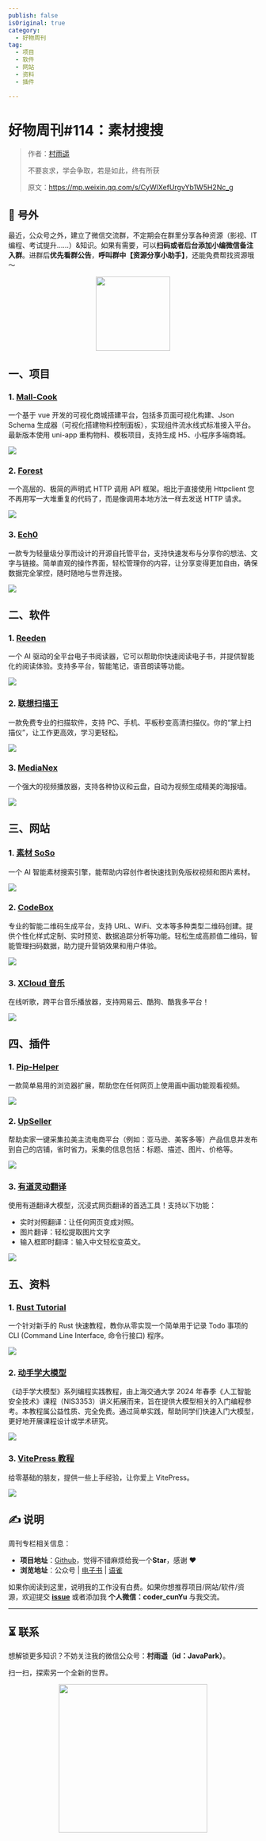 ```yaml
---
publish: false
isOriginal: true
category:
  - 好物周刊
tag:
  - 项目
  - 软件
  - 网站
  - 资料
  - 插件

---
```


# 好物周刊#114：素材搜搜

> 作者：[村雨遥](https://github.com/cunyu1943)
> 
> 不要哀求，学会争取，若是如此，终有所获
> 
> 原文：https://mp.weixin.qq.com/s/CyWlXefUrgvYb1W5H2Nc_g

## 🎈 号外

最近，公众号之外，建立了微信交流群，不定期会在群里分享各种资源（影视、IT 编程、考试提升……）&知识。如果有需要，可以**扫码或者后台添加小编微信备注入群**。进群后**优先看群公告**，**呼叫群中【资源分享小助手】**，还能免费帮找资源哦～

<center>
<img src="/contact/wxgroup.jpg" width="150"> 
</center>

## 一、项目

### 1. [Mall-Cook](https://github.com/wangyuan389/mall-cook)

一个基于 vue 开发的可视化商城搭建平台，包括多页面可视化构建、Json Schema 生成器（可视化搭建物料控制面板），实现组件流水线式标准接入平台。最新版本使用 uni-app 重构物料、模板项目，支持生成 H5、小程序多端商城。

![](assets/0705-0711/1751932498703-a3cf8436-8743-49dc-901e-9365c9fe8292.webp)

### 2. [Forest](https://github.com/dromara/forest)

一个高层的、极简的声明式 HTTP 调用 API 框架。相比于直接使用 Httpclient 您不再用写一大堆重复的代码了，而是像调用本地方法一样去发送 HTTP 请求。

![](assets/0705-0711/1751932643131-1e675999-19ad-4146-8aeb-d160066aa2eb.webp)

### 3. [Ech0](https://github.com/lin-snow/Ech0)

一款专为轻量级分享而设计的开源自托管平台，支持快速发布与分享你的想法、文字与链接。简单直观的操作界面，轻松管理你的内容，让分享变得更加自由，确保数据完全掌控，随时随地与世界连接。

![](assets/0705-0711/1751932963407-28a5554a-c2a0-4183-ad0e-9e546df6456c.webp)

## 二、软件

### 1. [Reeden](https://reeden.app)

一个 AI 驱动的全平台电子书阅读器，它可以帮助你快速阅读电子书，并提供智能化的阅读体验。支持多平台，智能笔记，语音朗读等功能。

![](assets/0705-0711/1751328081308-83684a8a-e913-4bdf-9a53-b45e7ff547ee.webp)

### 2. [联想扫描王](https://static.xue.lenovomm.com/scannerpc.html)

一款免费专业的扫描软件，支持 PC、手机、平板秒变高清扫描仪。你的“掌上扫描仪”，让工作更高效，学习更轻松。

![](assets/0705-0711/1752019367346-4f2474df-73e6-4d8a-8d5e-75a93856de69.webp)

### 3. [MediaNex](https://github.com/medianexapp)

一个强大的视频播放器，支持各种协议和云盘，自动为视频生成精美的海报墙。

![](assets/0705-0711/1752019574469-6f1eb103-99b8-48ce-be67-a67440fdb4a8.webp)

## 三、网站 

### 1. [素材 SoSo](https://clipso.agilestudio.cn)

一个 AI 智能素材搜索引擎，能帮助内容创作者快速找到免版权视频和图片素材。

![](assets/0705-0711/1751635546083-3300af3d-8b89-44b8-a7d3-747660139dd9.webp)

### 2. [CodeBox](https://www.codebox.club)

专业的智能二维码生成平台，支持 URL、WiFi、文本等多种类型二维码创建。提供个性化样式定制、实时预览、数据追踪分析等功能。轻松生成高颜值二维码，智能管理扫码数据，助力提升营销效果和用户体验。

![](assets/0705-0711/1751672753478-f6f5d30c-2639-47ee-b9e6-fd2a0600bc60.webp)

### 3. [XCloud 音乐](https://music.xcloudv.top)

在线听歌，跨平台音乐播放器，支持网易云、酷狗、酷我多平台！

![](assets/0705-0711/1751973267321-77c3a84e-5e36-4040-af26-043865850745.webp)

## 四、插件

### 1. [Pip-Helper](https://chromewebstore.google.com/detail/pip-helper-picture-in-pic/emfmcmaapkkmfogeamhofioabkaifpcg)

一款简单易用的浏览器扩展，帮助您在任何网页上使用画中画功能观看视频。

![](assets/0705-0711/1751673030698-f51cac0d-3555-4524-a1aa-c3e1e7f863df.webp)

### 2. [UpSeller](https://chromewebstore.google.com/detail/gbnfheoijkjfgeobhbkpgdkfabihjonj?utm_source=item-share-cb)

帮助卖家一键采集拉美主流电商平台（例如：亚马逊、美客多等）产品信息并发布到自己的店铺，省时省力。采集的信息包括：标题、描述、图片、价格等。

![](assets/0705-0711/1752062769671-599a7c87-becb-45ea-a685-d0498b40b49b.webp)

### 3. [有道灵动翻译](https://chromewebstore.google.com/detail/jlpcnoohcpfgpbalhlggdhjocgnlgafn?utm_source=item-share-cb)

使用有道翻译大模型，沉浸式网页翻译的首选工具！支持以下功能：

-   实时对照翻译：让任何网页变成对照。
-   图片翻译：轻松提取图片文字
-   输入框即时翻译：输入中文轻松变英文。

![](assets/0705-0711/1752103003757-1b53422a-0c5f-427f-acb1-680d1f4d2ea5.webp)

## 五、资料

### 1. [Rust Tutorial](https://github.com/InkSha/rust-tutorial)

一个针对新手的 Rust 快速教程，教你从零实现一个简单用于记录 Todo 事项的 CLI (Command Line Interface, 命令行接口) 程序。

![](assets/0705-0711/1751672882980-90a5b4b0-0440-4453-9825-644e11c8c191.webp)

### 2. [动手学大模型](https://github.com/Lordog/dive-into-llms)

《动手学大模型》系列编程实践教程，由上海交通大学 2024 年春季《人工智能安全技术》课程（NIS3353）讲义拓展而来，旨在提供大模型相关的入门编程参考。本教程属公益性质、完全免费。通过简单实践，帮助同学们快速入门大模型，更好地开展课程设计或学术研究。

![](assets/0705-0711/1752019942257-4961fb54-59f8-404e-82a0-324f093e8075.webp)

### 3. [VitePress 教程](https://github.com/Yiov/vitepress-doc)

给零基础的朋友，提供一些上手经验，让你爱上 VitePress。

![](assets/0705-0711/1752020159147-5ce1c870-f24f-4d8e-976b-88a1a05864b3.webp)


## ✍️ 说明

周刊专栏相关信息：

- **项目地址**：[Github](https://github.com/cunyu1943/weekly)，觉得不错麻烦给我一个**Star**，感谢 ❤️
- **浏览地址**：公众号 | [电子书](https://cunyu1943.github.io/weekly) | [语雀](https://yuque.com/cunyu1943/weekly)

如果你阅读到这里，说明我的工作没有白费。如果你想推荐项目/网站/软件/资源，欢迎提交 **[issue](https://github.com/cunyu1943/weekly/issues)** 或者添加我 **个人微信：coder_cunYu** 与我交流。

---

## ⏳ 联系

想解锁更多知识？不妨关注我的微信公众号：**村雨遥（id：JavaPark）**。

扫一扫，探索另一个全新的世界。

<center>
<img src="/contact/contact.png" width="300">
</center>


